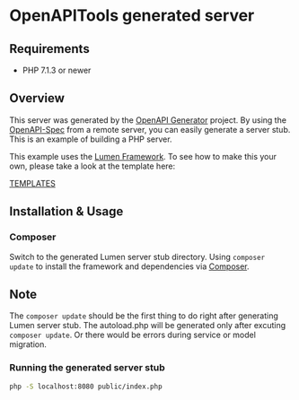 # OpenAPITools generated server

## Requirements
* PHP 7.1.3 or newer

## Overview
This server was generated by the [OpenAPI Generator](https://openapi-generator.tech) project. By using the
[OpenAPI-Spec](https://github.com/OAI/OpenAPI-Specification/) from a remote server, you can easily generate a server stub.  This
is an example of building a PHP server.

This example uses the [Lumen Framework](http://lumen.laravel.com/).  To see how to make this your own, please take a look at the template here:

[TEMPLATES](https://github.com/openapitools/openapi-generator/tree/master/modules/openapi-generator/src/main/resources/lumen/)

## Installation & Usage
### Composer

Switch to the generated Lumen server stub directory.
Using `composer update` to install the framework and dependencies via [Composer](http://getcomposer.org/).

## Note

The `composer update` should be the first thing to do right after generating Lumen server stub. The autoload.php will be generated only after excuting `composer update`.
Or there would be errors during service or model migration.

### Running the generated server stub

```bash
php -S localhost:8080 public/index.php
```
